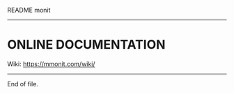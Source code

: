README monit

---


ONLINE DOCUMENTATION
====================

Wiki: https://mmonit.com/wiki/


---

End of file.
